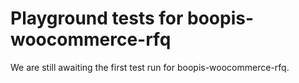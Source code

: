 # Playground tests for boopis-woocommerce-rfq
We are still awaiting the first test run for boopis-woocommerce-rfq.
